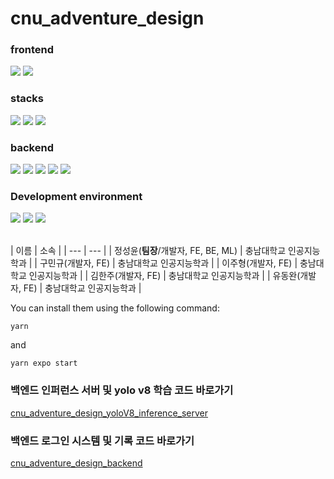 # cnu_adventure_design

### frontend
<img src="https://img.shields.io/badge/react native-61DAFB?style=for-the-badge&logo=react&logoColor=white"> <img src="https://img.shields.io/badge/javascript-F7DF1E?style=for-the-badge&logo=javascript&logoColor=white">

### stacks
<img src="https://img.shields.io/badge/expo-000020?style=for-the-badge&logo=expo&logoColor=white"> <img src="https://img.shields.io/badge/tensorflow-FF6F00?style=for-the-badge&logo=tensorflow&logoColor=white"> <img src="https://img.shields.io/badge/babel-F9DC3E?style=for-the-badge&logo=babel&logoColor=white">

### backend
<img src="https://img.shields.io/badge/node.js-339933?style=for-the-badge&logo=nodedotjs&logoColor=white"> <img src="https://img.shields.io/badge/express-000000?style=for-the-badge&logo=express&logoColor=white"> <img src="https://img.shields.io/badge/amazon ec2-FF9900?style=for-the-badge&logo=amazonec2&logoColor=white"> <img src="https://img.shields.io/badge/docker-2496ED?style=for-the-badge&logo=docker&logoColor=white"> <img src="https://img.shields.io/badge/flask-000000?style=for-the-badge&logo=flask&logoColor=white">

### Development environment
<img src="https://img.shields.io/badge/visualstudio-007ACC?style=for-the-badge&logo=visualstudio&logoColor=white"> <img src="https://img.shields.io/badge/ubuntu-E95420?style=for-the-badge&logo=ubuntu&logoColor=white"> <img src="https://img.shields.io/badge/macos-000000?style=for-the-badge&logo=macos&logoColor=white">

<br/>  
| 이름 | 소속 |
| --- | --- |
| 정성윤(<b>팀장</b>/개발자, FE, BE, ML) | 충남대학교 인공지능학과 | 
| 구민규(개발자, FE) | 충남대학교 인공지능학과 | 
| 이주형(개발자, FE) | 충남대학교 인공지능학과 | 
| 김한주(개발자, FE) | 충남대학교 인공지능학과 | 
| 유동완(개발자, FE) | 충남대학교 인공지능학과 | 
<br/>  

You can install them using the following command:
```
yarn
```
and 
```
yarn expo start
```

### 백엔드 인퍼런스 서버 및 yolo v8 학습 코드 바로가기 
<a href="https://github.com/jungbug/cnu_adventure_design_yoloV8_inference_server">cnu_adventure_design_yoloV8_inference_server<a>

### 백엔드 로그인 시스템 및 기록 코드 바로가기 
<a href="https://github.com/jungbug/cnu_adventure_design_backend">cnu_adventure_design_backend<a>

